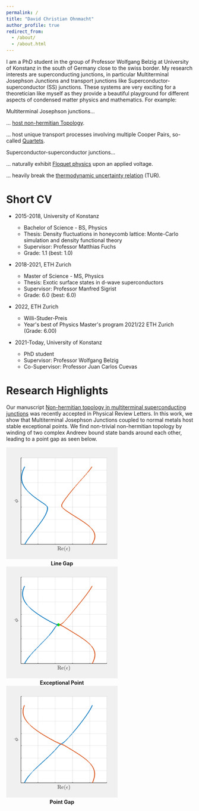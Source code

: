 ```yaml
---
permalink: /
title: "David Christian Ohnmacht"
author_profile: true
redirect_from: 
  - /about/
  - /about.html
---
```


I am a PhD student in the group of Professor Wolfgang Belzig at University of Konstanz in the south of Germany close to the swiss border. My research interests are superconducting junctions, in particular Multiterminal Josephson Junctions and transport junctions like Superconductor-superconductor (SS) junctions. These systems are very exciting for a theoretician like myself as they provide a beautiful playground for different aspects of condensed matter physics and mathematics. For example:

Multiterminal Josephson junctions...

... [host non-hermitian Topology](https://arxiv.org/abs/2408.01289).  

... host unique transport processes involving multiple Cooper Pairs, so-called [Quartets](https://journals.aps.org/prb/abstract/10.1103/PhysRevB.109.L241407).

Superconductor-superconductor junctions...

... naturally exhibit [Floquet physics](https://journals.aps.org/prresearch/abstract/10.1103/PhysRevResearch.5.033176) upon an applied voltage.

... heavily break the [thermodynamic uncertainty relation](https://arxiv.org/abs/2408.01281) (TUR).


Short CV
======

* 2015-2018, University of Konstanz
  * Bachelor of Science - BS, Physics
  * Thesis: Density fluctuations in honeycomb lattice: Monte-Carlo simulation and density functional theory
  * Supervisor: Professor Matthias Fuchs
  * Grade: 1.1 (best: 1.0)

* 2018-2021, ETH Zurich
   * Master of Science - MS, Physics
   * Thesis: Exotic surface states in d-wave superconductors
   * Supervisor: Professor Manfred Sigrist
   * Grade: 6.0 (best: 6.0)

* 2022, ETH Zurich
  * Willi-Studer-Preis
  * Year's best of Physics Master's program 2021/22 ETH Zurich (Grade: 6.00)

* 2021-Today, University of Konstanz
  * PhD student
  * Supervisor: Professor Wolfgang Belzig
  * Co-Supervisor: Professor Juan Carlos Cuevas

Research Highlights
======

Our manuscript [Non-hermitian topology in multiterminal superconducting junctions](https://arxiv.org/abs/2408.01289) was recently accepted in Physical Review Letters. In this work, we show that Multiterminal Josephson Junctions coupled to normal metals host stable exceptional points. We find non-trivial non-hermitian topology by winding of two complex Andreev bound state bands around each other, leading to a point gap as seen below.

<p align="center">
  <div style="display: inline-block; text-align: center; margin-right: 20px;">
    <img src="files/testAnimated_filt1.gif" width="300px" />
    <br />
    <strong> Line Gap </strong>
  </div>
  
  <div style="display: inline-block; text-align: center; margin-right: 20px;">
    <img src="files/testAnimated_filtep.gif" width="300px" />
    <br />
    <strong> Exceptional Point </strong>
  </div>
  
  <div style="display: inline-block; text-align: center;">
    <img src="files/testAnimated_filt.gif" width="300px" />
    <br />
    <strong> Point Gap </strong>
  </div>
</p>
